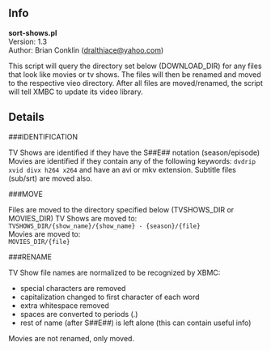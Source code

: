 Info
----
**sort-shows.pl**  
Version: 1.3  
Author: Brian Conklin (dralthiace@yahoo.com)

This script will query the directory set below (DOWNLOAD_DIR) for any
files that look like movies or tv shows.  The files will then be
renamed and moved to the respective vieo directory. After all files
are moved/renamed, the script will tell XMBC to update its video library.

Details
-------

###IDENTIFICATION

TV Shows are identified if they have the S##E## notation (season/episode)
Movies are identified if they contain any of the following keywords:
  `dvdrip xvid divx h264 x264`
and have an avi or mkv extension.  Subtitle files (sub/srt) are moved also.

###MOVE

Files are moved to the directory specified below (TVSHOWS_DIR or MOVIES_DIR)
TV Shows are moved to:  
  `TVSHOWS_DIR/{show_name}/{show_name} - {season}/{file}`  
Movies are moved to:  
  `MOVIES_DIR/{file}`

###RENAME

TV Show file names are normalized to be recognized by XBMC:

* special characters are removed
* capitalization changed to first character of each word
* extra whitespace removed
* spaces are converted to periods (.)
* rest of name (after S##E##) is left alone (this can contain useful info)

Movies are not renamed, only moved.
